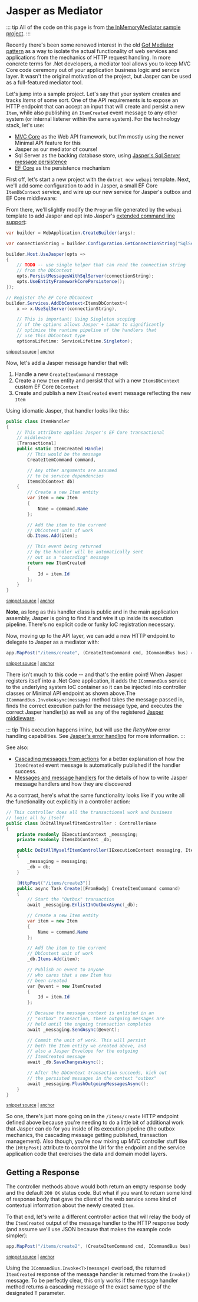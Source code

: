 # Jasper as Mediator

::: tip
All of the code on this page is from [the InMemoryMediator sample project](https://github.com/JasperFx/jasper/tree/master/src/Samples/InMemoryMediator).
:::

Recently there's been some renewed interest in the old [Gof Mediator pattern](https://en.wikipedia.org/wiki/Mediator_pattern) as a way to isolate
the actual functionality of web services and applications from the mechanics of HTTP request handling. In more concrete terms for .Net developers,
a mediator tool allows you to keep MVC Core code ceremony out of your application business logic and service layer. It wasn't the original motivation of the project,
but Jasper can be used as a full-featured mediator tool.


Let's jump into a sample project. Let's say that your system creates and tracks *Items* of some sort. One of the API requirements is to expose an HTTP
endpoint that can accept an input that will create and persist a new `Item`, while also publishing an `ItemCreated` event message to any other system
(or internal listener within the same system). For the technology stack, let's use:

* [MVC Core](https://docs.microsoft.com/en-us/aspnet/core/mvc/overview?view=aspnetcore-6.0) as the Web API framework, but I'm mostly
  using the newer Minimal API feature for this
* Jasper as our mediator of course!
* Sql Server as the backing database store, using [Jasper's Sql Server message persistence](/guide/persistence/sqlserver)
* [EF Core](https://docs.microsoft.com/en-us/ef/core/) as the persistence mechanism

First off, let's start a new project with the `dotnet new webapi` template. Next, we'll add some configuration
to add in Jasper, a small EF Core `ItemDbContext` service, and wire up our new service for Jasper's outbox and EF Core middleware:


From there, we'll slightly modify the `Program` file generated by the `webapi` template to add Jasper and opt
into Jasper's [extended command line support](/guide/command-line):

<!-- snippet: sample_InMediatorProgram -->
<a id='snippet-sample_inmediatorprogram'></a>
```cs
var builder = WebApplication.CreateBuilder(args);

var connectionString = builder.Configuration.GetConnectionString("SqlServer");

builder.Host.UseJasper(opts =>
{
    // TODO -- use single helper that can read the connection string
    // from the DbContext
    opts.PersistMessagesWithSqlServer(connectionString);
    opts.UseEntityFrameworkCorePersistence();
});

// Register the EF Core DbContext
builder.Services.AddDbContext<ItemsDbContext>(
    x => x.UseSqlServer(connectionString),

    // This is important! Using Singleton scoping
    // of the options allows Jasper + Lamar to significantly
    // optimize the runtime pipeline of the handlers that
    // use this DbContext type
    optionsLifetime: ServiceLifetime.Singleton);
```
<sup><a href='https://github.com/JasperFx/alba/blob/master/src/Samples/InMemoryMediator/Program.cs#L7-L31' title='Snippet source file'>snippet source</a> | <a href='#snippet-sample_inmediatorprogram' title='Start of snippet'>anchor</a></sup>
<!-- endSnippet -->

Now, let's add a Jasper message handler that will:

1. Handle a new `CreateItemCommand` message
1. Create a new `Item` entity and persist that with a new `ItemsDbContext` custom EF Core `DbContext`
1. Create and publish a new `ItemCreated` event message reflecting the new `Item`

Using idiomatic Jasper, that handler looks like this:

<!-- snippet: sample_InMemoryMediator_Items -->
<a id='snippet-sample_inmemorymediator_items'></a>
```cs
public class ItemHandler
{
    // This attribute applies Jasper's EF Core transactional
    // middleware
    [Transactional]
    public static ItemCreated Handle(
        // This would be the message
        CreateItemCommand command,

        // Any other arguments are assumed
        // to be service dependencies
        ItemsDbContext db)
    {
        // Create a new Item entity
        var item = new Item
        {
            Name = command.Name
        };

        // Add the item to the current
        // DbContext unit of work
        db.Items.Add(item);

        // This event being returned
        // by the handler will be automatically sent
        // out as a "cascading" message
        return new ItemCreated
        {
            Id = item.Id
        };
    }
}
```
<sup><a href='https://github.com/JasperFx/alba/blob/master/src/Samples/InMemoryMediator/ItemHandler.cs#L5-L40' title='Snippet source file'>snippet source</a> | <a href='#snippet-sample_inmemorymediator_items' title='Start of snippet'>anchor</a></sup>
<!-- endSnippet -->

**Note**, as long as this handler class is public and in the main application assembly, Jasper is going
to find it and wire it up inside its execution pipeline. There's no explicit code or funky IoC registration necessary.


Now, moving up to the API layer, we can add a new HTTP endpoint to delegate to Jasper as a mediator with:

<!-- snippet: sample_InMemoryMediator_UseJasperAsMediatorController -->
<a id='snippet-sample_inmemorymediator_usejasperasmediatorcontroller'></a>
```cs
app.MapPost("/items/create", (CreateItemCommand cmd, ICommandBus bus) => bus.InvokeAsync(cmd));
```
<sup><a href='https://github.com/JasperFx/alba/blob/master/src/Samples/InMemoryMediator/Program.cs#L46-L50' title='Snippet source file'>snippet source</a> | <a href='#snippet-sample_inmemorymediator_usejasperasmediatorcontroller' title='Start of snippet'>anchor</a></sup>
<!-- endSnippet -->

There isn't much to this code -- and that's the entire point! When Jasper registers itself into
a .Net Core application, it adds the `ICommandBus` service to the underlying system IoC container
so it can be injected into controller classes or Minimal API endpoint as shown above.The `ICommandBus.InvokeAsync(message)`
method takes the message passed in, finds the correct execution path for the message type, and
executes the correct Jasper handler(s) as well as any of the registered [Jasper middleware](/guide/messages/middleware).

::: tip
This execution happens inline, but will use the *RetryNow* error handling capabilities. See [Jasper's error handling](/guide/messages/error-handling) for more information.
:::

See also:

* [Cascading messages from actions](/guide/messages/handlers.html#cascading-messages-from-actions) for a better explanation of how the `ItemCreated`
  event message is automatically published if the handler success.
* [Messages and message handlers](/guide/messages/) for the details of how to write Jasper message handlers and how they
  are discovered

As a contrast, here's what the same functionality looks like if you write all the functionality out
explicitly in a controller action:

<!-- snippet: sample_InMemoryMediator_DoItAllMyselfItemController -->
<a id='snippet-sample_inmemorymediator_doitallmyselfitemcontroller'></a>
```cs
// This controller does all the transactional work and business
// logic all by itself
public class DoItAllMyselfItemController : ControllerBase
{
    private readonly IExecutionContext _messaging;
    private readonly ItemsDbContext _db;

    public DoItAllMyselfItemController(IExecutionContext messaging, ItemsDbContext db)
    {
        _messaging = messaging;
        _db = db;
    }

    [HttpPost("/items/create3")]
    public async Task Create([FromBody] CreateItemCommand command)
    {
        // Start the "Outbox" transaction
        await _messaging.EnlistInOutboxAsync(_db);

        // Create a new Item entity
        var item = new Item
        {
            Name = command.Name
        };

        // Add the item to the current
        // DbContext unit of work
        _db.Items.Add(item);

        // Publish an event to anyone
        // who cares that a new Item has
        // been created
        var @event = new ItemCreated
        {
            Id = item.Id
        };

        // Because the message context is enlisted in an
        // "outbox" transaction, these outgoing messages are
        // held until the ongoing transaction completes
        await _messaging.SendAsync(@event);

        // Commit the unit of work. This will persist
        // both the Item entity we created above, and
        // also a Jasper Envelope for the outgoing
        // ItemCreated message
        await _db.SaveChangesAsync();

        // After the DbContext transaction succeeds, kick out
        // the persisted messages in the context "outbox"
        await _messaging.FlushOutgoingMessagesAsync();
    }
}
```
<sup><a href='https://github.com/JasperFx/alba/blob/master/src/Samples/InMemoryMediator/DoItAllMyselfItemController.cs#L7-L63' title='Snippet source file'>snippet source</a> | <a href='#snippet-sample_inmemorymediator_doitallmyselfitemcontroller' title='Start of snippet'>anchor</a></sup>
<!-- endSnippet -->

So one, there's just more going on in the `/items/create` HTTP endpoint defined above because you're needing to do a little bit of
additional work that Jasper can do for you inside of its execution pipeline (the outbox mechanics, the cascading message getting published, transaction management).
Also though, you're now mixing up MVC controller stuff like the `[HttpPost]` attribute to control the
Url for the endpoint and the service application code that exercises the data and domain model layers.


## Getting a Response

The controller methods above would both return an empty response body and the default `200 OK` status code.
But what if you want to return some kind of response body that gave the client of the web service some
kind of contextual information about the newly created `Item`.

To that end, let's write a different controller action that will relay the body of the `ItemCreated`
output of the message handler to the HTTP response body (and assume we'll use JSON because that makes the
example code simpler):

<!-- snippet: sample_InMemoryMediator_WithResponseController -->
<a id='snippet-sample_inmemorymediator_withresponsecontroller'></a>
```cs
app.MapPost("/items/create2", (CreateItemCommand cmd, ICommandBus bus) => bus.InvokeAsync<ItemCreated>(cmd));
```
<sup><a href='https://github.com/JasperFx/alba/blob/master/src/Samples/InMemoryMediator/Program.cs#L52-L56' title='Snippet source file'>snippet source</a> | <a href='#snippet-sample_inmemorymediator_withresponsecontroller' title='Start of snippet'>anchor</a></sup>
<!-- endSnippet -->

Using the `ICommandBus.Invoke<T>(message)` overload, the returned `ItemCreated` response
of the message handler is returned from the `Invoke()` message. To be perfectly clear, this only
works if the message handler method returns a cascading message of the exact same type of the
designated `T` parameter.
